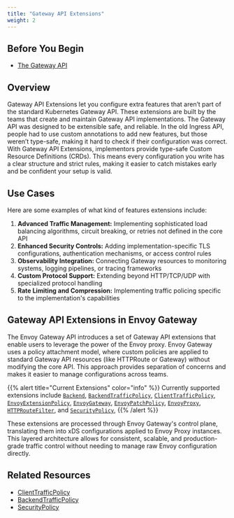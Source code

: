 ```yaml
---
title: "Gateway API Extensions"
weight: 2
---
```

## Before You Begin
- [The Gateway API](https://gateway-api.sigs.k8s.io/)

## Overview
Gateway API Extensions let you configure extra features that aren’t part of the standard Kubernetes Gateway API. These extensions are built by the teams that create and maintain Gateway API implementations.
The Gateway API was designed to be extensible safe, and reliable. In the old Ingress API, people had to use custom annotations to add new features, but those weren’t type-safe, making it hard to check if their configuration was correct.
With Gateway API Extensions, implementors provide type-safe Custom Resource Definitions (CRDs). This means every configuration you write has a clear structure and strict rules, making it easier to catch mistakes early and be confident your setup is valid.
## Use Cases

Here are some examples of what kind of features extensions include:

1. **Advanced Traffic Management:** 
    Implementing sophisticated load balancing algorithms, circuit breaking, or retries not defined in the core API
2. **Enhanced Security Controls:** 
    Adding implementation-specific TLS configurations, authentication mechanisms, or access control rules
3. **Observability Integration:** 
    Connecting Gateway resources to monitoring systems, logging pipelines, or tracing frameworks
4. **Custom Protocol Support:** 
    Extending beyond HTTP/TCP/UDP with specialized protocol handling
5. **Rate Limiting and Compression:** 
    Implementing traffic policing specific to the implementation's capabilities

## Gateway API Extensions in Envoy Gateway

The Envoy Gateway API introduces a set of Gateway API extensions that enable users to leverage the power of the Envoy proxy. Envoy Gateway uses a policy attachment model, where custom policies are applied to standard Gateway API resources (like HTTPRoute or Gateway) without modifying the core API. This approach provides separation of concerns and makes it easier to manage configurations across teams.

{{% alert title="Current Extensions" color="info" %}}
Currently supported extensions include 
[`Backend`](../api/extension_types#backend), 
[`BackendTrafficPolicy`](../api/extension_types#backendtrafficpolicy), 
[`ClientTrafficPolicy`](../api/extension_types#clienttrafficpolicy), 
[`EnvoyExtensionPolicy`](../api/extension_types#envoyextensionpolicy), 
[`EnvoyGateway`](../api/extension_types#envoygateway), 
[`EnvoyPatchPolicy`](../api/extension_types#envoypatchpolicy), 
[`EnvoyProxy`](../api/extension_types#envoyproxy), 
[`HTTPRouteFilter`](../api/extension_types#httproutefilter), and 
[`SecurityPolicy`](../api/extension_types#securitypolicy), 
{{% /alert %}}

These extensions are processed through Envoy Gateway's control plane, translating them into xDS configurations applied to Envoy Proxy instances. This layered architecture allows for consistent, scalable, and production-grade traffic control without needing to manage raw Envoy configuration directly.

## Related Resources
- [ClientTrafficPolicy](client-traffic-policy.md)
- [BackendTrafficPolicy](backend-traffic-policy.md)
- [SecurityPolicy](security-policy.md)

